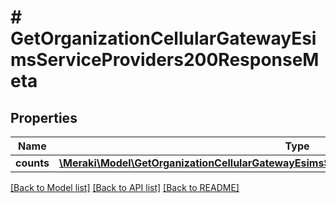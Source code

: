 # # GetOrganizationCellularGatewayEsimsServiceProviders200ResponseMeta

## Properties

Name | Type | Description | Notes
------------ | ------------- | ------------- | -------------
**counts** | [**\Meraki\Model\GetOrganizationCellularGatewayEsimsServiceProviders200ResponseMetaCounts**](GetOrganizationCellularGatewayEsimsServiceProviders200ResponseMetaCounts.md) |  | [optional]

[[Back to Model list]](../../README.md#models) [[Back to API list]](../../README.md#endpoints) [[Back to README]](../../README.md)
